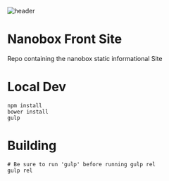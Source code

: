 ![header](http://nano-assets.gopagoda.io/readme-headers/nanobox-front-site.png)

# Nanobox Front Site
Repo containing the nanobox static informational Site

# Local Dev
```
npm install
bower install
gulp
```

# Building
```
# Be sure to run 'gulp' before running gulp rel
gulp rel
```
